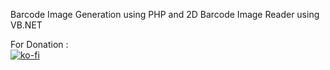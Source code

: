 Barcode Image Generation using PHP and 2D Barcode Image Reader using VB.NET

For Donation : <br>
[![ko-fi](https://www.ko-fi.com/img/githubbutton_sm.svg)](https://ko-fi.com/ashumeow)
